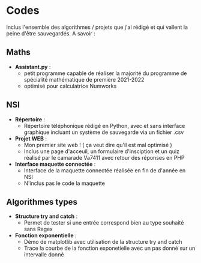 # Codes

Inclus l'ensemble des algorithmes / projets que j'ai rédigé et qui vallent la peine d'être sauvegardés. A savoir :  

## Maths

* **Assistant.py** : 
    - petit programme capable de réaliser la majorité du programme de spécialité mathématique de première 2021-2022
    - optimisé pour calculatrice Numworks 

## NSI 

* **Répertoire** :
    - Répertoire téléphonique rédigé en Python, avec et sans interface graphique incluant un système de sauvegarde via un fichier .csv
* **Projet WEB** :
    - Mon premier site web ! ( ça veut dire qu'il est mal optimisé )
    - Inclus une page d'acceuil, un formulaire d'insciption et un quiz réalisé par le camarade Va7411 avec retour des réponses en PHP
* **Interface maquette connectée** : 
    - Interface de la maquette connectée réalisée en fin de d'année en NSI
    - N'inclus pas le code la maquette

## Algorithmes types

* **Structure try and catch** :
    - Permet de tester si une entrée correspond bien au type souhaité sans Regex
* **Fonction exponentielle** :
    - Démo de matplotlib avec utilisation de la structure try and catch
    - Trace la courbe de la fonction exponetielle avec un pas donné sur un intervalle donné


